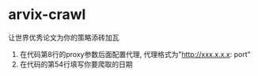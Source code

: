 # arvix-crawl
让世界优秀论文为你的策略添砖加瓦

1. 在代码第8行的proxy参数后面配置代理, 代理格式为"http://xxx.x.x.x: port"
2. 在代码的第54行填写你要爬取的日期
